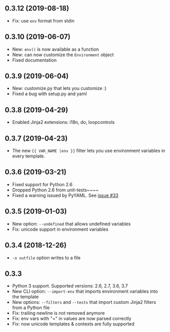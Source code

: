 ## 0.3.12 (2019-08-18)
* Fix: use `env` format from stdin

## 0.3.10 (2019-06-07)
* New: `env()` is now available as a function
* New: can now customize the `Environment` object
* Fixed documentation

## 0.3.9 (2019-06-04)
* New: customize.py that lets you customize :)
* Fixed a bug with setup.py and yaml

## 0.3.8 (2019-04-29)
* Enabled Jinja2 extensions: i18n, do, loopcontrols

## 0.3.7 (2019-04-23)
* The new `{{ VAR_NAME |env }}` filter lets you use environment variables in every template.

## 0.3.6 (2019-03-21)
* Fixed support for Python 2.6
* Dropped Python 2.6 from unit-tests~~~~
* Fixed a warning issued by PyYAML. 
  See [issue #33](https://github.com/kolypto/j2cmd/issues/33)

## 0.3.5 (2019-01-03)
* New option: `--undefined` that allows undefined variables
* Fix: unicode support in environment variables

## 0.3.4 (2018-12-26)
* `-o outfile` option writes to a file

## 0.3.3
* Python 3 support. 
  Supported versions: 2.6, 2.7, 3.6, 3.7
* New CLI option: `--import-env` that imports environment variables into the template
* New options: `--filters` and `--tests` that import custom Jinja2 filters from a Python file
* Fix: trailing newline is not removed anymore
* Fix: env vars with "=" in values are now parsed correctly
* Fix: now unicode templates & contexts are fully supported

